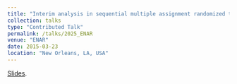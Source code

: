 ```yaml
---
title: "Interim analysis in sequential multiple assignment randomized trials for survival outcomes"
collection: talks
type: "Contributed Talk"
permalink: /talks/2025_ENAR
venue: "ENAR"
date: 2015-03-23
location: "New Orleans, LA, USA"
---
```


[Slides](http://tlwangzi123.github.io/files/ENAR_Presentation.pdf).
